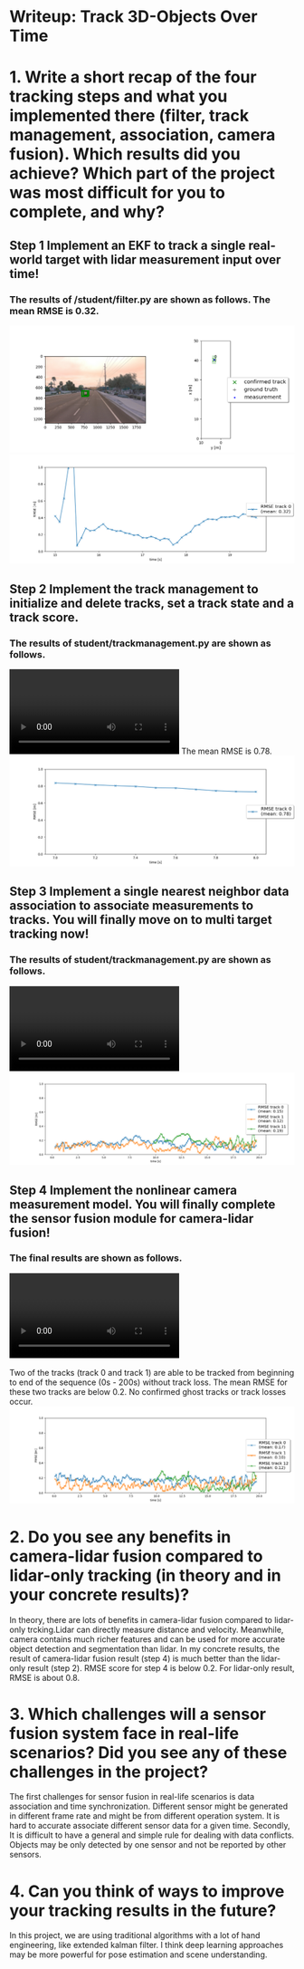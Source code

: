 # Writeup: Track 3D-Objects Over Time

# 1. Write a short recap of the four tracking steps and what you implemented there (filter, track management, association, camera fusion). Which results did you achieve? Which part of the project was most difficult for you to complete, and why?

## Step 1 Implement an EKF to track a single real-world target with lidar measurement input over time!

### The results of /student/filter.py are shown as follows. The mean RMSE is 0.32.
<img src="img/step1_figure1.png"/>
<img src="img/step1_figure2.png"/>

## Step 2 Implement the track management to initialize and delete tracks, set a track state and a track score.

### The results of student/trackmanagement.py are shown as follows. 
<video src="img/step2.mp4" controls="controls" style="max-width: 730px;">
</video>
The mean RMSE is 0.78.
<img src="img/step2_figure2.png"/>


## Step 3 Implement a single nearest neighbor data association to associate measurements to tracks. You will finally move on to multi target tracking now!

### The results of student/trackmanagement.py are shown as follows. 
<video src="img/step3.mp4" controls="controls" style="max-width: 730px;">
</video>

<img src="img/step3_figure2.png"/>

## Step 4 Implement the nonlinear camera measurement model. You will finally complete the sensor fusion module for camera-lidar fusion!
### The final results are shown as follows. 
<video src="img/step4.mp4" controls="controls" style="max-width: 730px;">
</video>

Two of the tracks (track 0 and track 1) are able to be tracked from beginning to end of the sequence (0s - 200s) without track loss. The mean RMSE for these two tracks are below 0.2. No confirmed ghost tracks or track losses occur.
<img src="img/step4_figure2.png"/>



# 2. Do you see any benefits in camera-lidar fusion compared to lidar-only tracking (in theory and in your concrete results)? 
In theory, there are lots of benefits in camera-lidar fusion compared to lidar-only trcking.Lidar can directly measure distance and velocity. Meanwhile, camera contains much richer features and can be used for more accurate object detection and segmentation than lidar. 
In my concrete results, the result of camera-lidar fusion result (step 4) is much better than the lidar-only result (step 2). RMSE score for step 4 is below 0.2. For lidar-only result, RMSE is about 0.8.

# 3. Which challenges will a sensor fusion system face in real-life scenarios? Did you see any of these challenges in the project?
The first challenges for sensor fusion in real-life scenarios is data association and time synchronization. Different sensor might be generated in different frame rate and might be from different operation system. It is hard to accurate associate different sensor data for a given time. Secondly, It is difficult to have a general and simple rule for dealing with data conflicts. Objects may be only detected by one sensor and not be reported by other sensors.

# 4. Can you think of ways to improve your tracking results in the future?


In this project, we are using traditional algorithms with a lot of hand engineering, like extended kalman filter. I think deep learning approaches may be more powerful for pose estimation and scene understanding.
